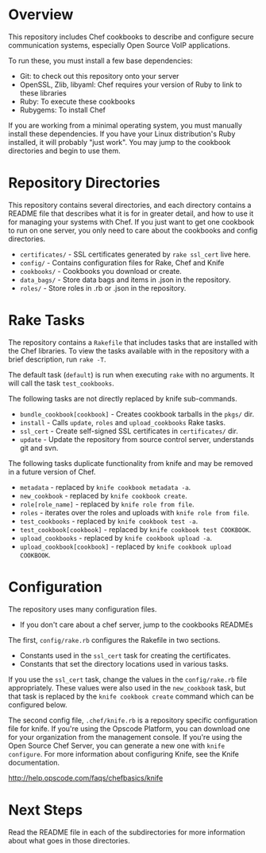 Overview
========

This repository includes Chef cookbooks to describe and configure secure communication 
systems, especially Open Source VoIP applications.

To run these, you must install a few base dependencies:

* Git: to check out this repository onto your server
* OpenSSL, Zlib, libyaml: Chef requires your version of Ruby to link to these
  libraries
* Ruby: To execute these cookbooks
* Rubygems: To install Chef

If you are working from a minimal operating system, you must manually install
these dependencies. If you have your Linux distribution's Ruby installed, it
will probably "just work". You may jump to the cookbook directories and begin to
use them.


Repository Directories
======================

This repository contains several directories, and each directory contains a README file that describes what it is for in greater detail, and how to use it for managing your systems with Chef. If you just want to get one cookbook to run on one server, you only need to care about the cookbooks and config directories.

* `certificates/` - SSL certificates generated by `rake ssl_cert` live here.
* `config/` - Contains configuration files for Rake, Chef and Knife
* `cookbooks/` - Cookbooks you download or create.
* `data_bags/` - Store data bags and items in .json in the repository.
* `roles/` - Store roles in .rb or .json in the repository.

Rake Tasks
==========

The repository contains a `Rakefile` that includes tasks that are installed with the Chef libraries. To view the tasks available with in the repository with a brief description, run `rake -T`.

The default task (`default`) is run when executing `rake` with no arguments. It will call the task `test_cookbooks`.

The following tasks are not directly replaced by knife sub-commands.

* `bundle_cookbook[cookbook]` - Creates cookbook tarballs in the `pkgs/` dir.
* `install` - Calls `update`, `roles` and `upload_cookbooks` Rake tasks.
* `ssl_cert` - Create self-signed SSL certificates in `certificates/` dir.
* `update` - Update the repository from source control server, understands git and svn.

The following tasks duplicate functionality from knife and may be removed in a future version of Chef.

* `metadata` - replaced by `knife cookbook metadata -a`.
* `new_cookbook` - replaced by `knife cookbook create`.
* `role[role_name]` - replaced by `knife role from file`.
* `roles` - iterates over the roles and uploads with `knife role from file`.
* `test_cookbooks` - replaced by `knife cookbook test -a`.
* `test_cookbook[cookbook]` - replaced by `knife cookbook test COOKBOOK`.
* `upload_cookbooks` - replaced by `knife cookbook upload -a`.
* `upload_cookbook[cookbook]` - replaced by `knife cookbook upload COOKBOOK`.

Configuration
=============

The repository uses many configuration files.

* If you don't care about a chef server, jump to the cookbooks READMEs

The first, `config/rake.rb` configures the Rakefile in two sections.

* Constants used in the `ssl_cert` task for creating the certificates.
* Constants that set the directory locations used in various tasks.

If you use the `ssl_cert` task, change the values in the `config/rake.rb` file appropriately. These values were also used in the `new_cookbook` task, but that task is replaced by the `knife cookbook create` command which can be configured below.

The second config file, `.chef/knife.rb` is a repository specific configuration file for knife. If you're using the Opscode Platform, you can download one for your organization from the management console. If you're using the Open Source Chef Server, you can generate a new one with `knife configure`. For more information about configuring Knife, see the Knife documentation.

http://help.opscode.com/faqs/chefbasics/knife

Next Steps
==========

Read the README file in each of the subdirectories for more information about what goes in those directories.
